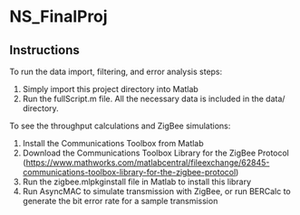 # NS_FinalProj

## Instructions
To run the data import, filtering, and error analysis steps:
1. Simply import this project directory into Matlab
2. Run the fullScript.m file. All the necessary data is included in the data/ directory.

To see the throughput calculations and ZigBee simulations:
1. Install the Communications Toolbox from Matlab
2. Download the Communications Toolbox Library for the ZigBee Protocol (https://www.mathworks.com/matlabcentral/fileexchange/62845-communications-toolbox-library-for-the-zigbee-protocol)
3. Run the zigbee.mlpkginstall file in Matlab to install this library
4. Run AsyncMAC to simulate transmission with ZigBee, or run BERCalc to generate the bit error rate for a sample transmission